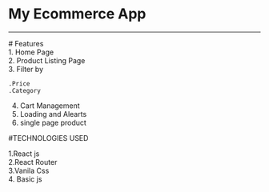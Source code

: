 # My Ecommerce App<br>
 <hr>
 # Features<br>
 1. Home Page<br>
 2. Product Listing Page<br>
 3. Filter by <br>
 
    .Price
    .Category
  4. Cart Management
  5. Loading and Alearts
  6. single page product
  
  #TECHNOLOGIES USED<br>
  
  1.React js <br>
  2.React Router<br>
  3.Vanila Css<br>
  4. Basic js<br>
